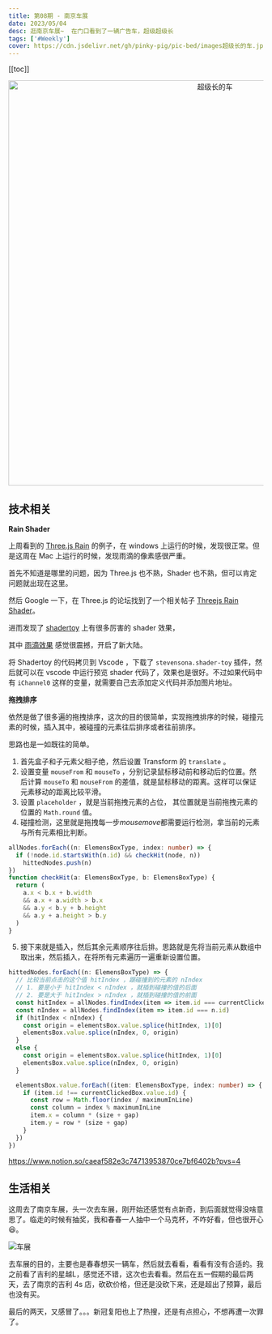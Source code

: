 ```yaml
---
title: 第08期 - 南京车展
date: 2023/05/04
desc: 逛南京车展~  在门口看到了一辆广告车，超级超级长
tags: ['#Weekly']
cover: https://cdn.jsdelivr.net/gh/pinky-pig/pic-bed/images超级长的车.jpg
---
```


[[toc]]

<p align="center">
<img alt="超级长的车" src="https://cdn.jsdelivr.net/gh/pinky-pig/pic-bed/images超级长的车.jpg" width=800 />
</p>

## 技术相关

**Rain Shader**

上周看到的 [Three.js Rain](https://github.com/rocksdanister/rain) 的例子，在 windows 上运行的时候，发现很正常。但是这周在 Mac 上运行的时候，发现雨滴的像素感很严重。

首先不知道是哪里的问题，因为 Three.js 也不熟，Shader 也不熟，但可以肯定问题就出现在这里。

然后 Google 一下，在 Three.js 的论坛找到了一个相关帖子 [Threejs Rain Shader](https://discourse.threejs.org/t/looking-for-rain-effect/29121/3)。

进而发现了 [shadertoy](https://www.shadertoy.com/) 上有很多厉害的 shader 效果，

其中 [雨滴效果](https://www.shadertoy.com/view/ltffzl) 感觉很震撼，开启了新大陆。

将 Shadertoy 的代码拷贝到 Vscode ，下载了 `stevensona.shader-toy` 插件，然后就可以在 vscode 中运行预览 shader 代码了，效果也是很好。不过如果代码中有 `iChannel0` 这样的变量，就需要自己去添加定义代码并添加图片地址。

**拖拽排序**

依然是做了很多遍的拖拽排序，这次的目的很简单，实现拖拽排序的时候，碰撞元素的时候，插入其中，被碰撞的元素往后排序或者往前排序。

思路也是一如既往的简单。

1. 首先盒子和子元素父相子绝，然后设置 Transform 的 `translate` 。
2. 设置变量 `mouseFrom` 和 `mouseTo` ，分别记录鼠标移动前和移动后的位置。然后计算 `mouseTo` 和 `mouseFrom` 的差值，就是鼠标移动的距离。这样可以保证元素移动的距离比较平滑。
3. 设置 `placeholder` ，就是当前拖拽元素的占位， 其位置就是当前拖拽元素的位置的 `Math.round` 值。
4. 碰撞检测，这里就是拖拽每一步*mousemove*都需要运行检测，拿当前的元素与所有元素相比判断。

```ts
allNodes.forEach((n: ElemensBoxType, index: number) => {
  if (!node.id.startsWith(n.id) && checkHit(node, n))
    hittedNodes.push(n)
})
function checkHit(a: ElemensBoxType, b: ElemensBoxType) {
  return (
    a.x < b.x + b.width
    && a.x + a.width > b.x
    && a.y < b.y + b.height
    && a.y + a.height > b.y
  )
}
```

5. 接下来就是插入，然后其余元素顺序往后排。思路就是先将当前元素从数组中取出来，然后插入，在将所有元素遍历一遍重新设置位置。

```ts
hittedNodes.forEach((n: ElemensBoxType) => {
  // 比较当前点击的这个值 hitIndex ，跟碰撞到的元素的 nIndex
  // 1. 要是小于 hitIndex < nIndex ，就插到碰撞的值的后面
  // 2. 要是大于 hitIndex > nIndex ，就插到碰撞的值的前面
  const hitIndex = allNodes.findIndex(item => item.id === currentClickedBox.value.id)
  const nIndex = allNodes.findIndex(item => item.id === n.id)
  if (hitIndex < nIndex) {
    const origin = elementsBox.value.splice(hitIndex, 1)[0]
    elementsBox.value.splice(nIndex, 0, origin)
  }
  else {
    const origin = elementsBox.value.splice(hitIndex, 1)[0]
    elementsBox.value.splice(nIndex, 0, origin)
  }

  elementsBox.value.forEach((item: ElemensBoxType, index: number) => {
    if (item.id !== currentClickedBox.value.id) {
      const row = Math.floor(index / maximumInLine)
      const column = index % maximumInLine
      item.x = column * (size + gap)
      item.y = row * (size + gap)
    }
  })
})
```

<https://www.notion.so/caeaf582e3c74713953870ce7bf6402b?pvs=4>

## 生活相关

这周去了南京车展，头一次去车展，刚开始还感觉有点新奇，到后面就觉得没啥意思了。临走的时候有抽奖，我和春春一人抽中一个马克杯，不咋好看，但也很开心😆。

![车展](https://cdn.jsdelivr.net/gh/pinky-pig/pic-bed/images车展.jpg)

去车展的目的，主要也是春春想买一辆车，然后就去看看，看看有没有合适的。我之前看了吉利的星越L，感觉还不错，这次也去看看。然后在五一假期的最后两天，去了南京的吉利 4s 店，砍砍价格，但还是没砍下来，还是超出了预算，最后也没有买。

最后的两天，又感冒了。。。新冠复阳也上了热搜，还是有点担心，不想再遭一次罪了。
